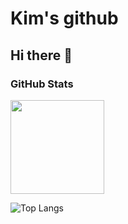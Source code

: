 # Kim's github
## Hi there 👋
### GitHub Stats
<div>
<img align="center" src="https://github-readme-stats.vercel.app/api?username=onikakimasiaod&show_icons=true&theme=dracula&hide_title=true&show_icons=true&count_private=true" height="150"/>
</div>

![Top Langs](https://github-readme-stats.vercel.app/api/top-langs/?username=onikakimasiaod&layout=compact)
